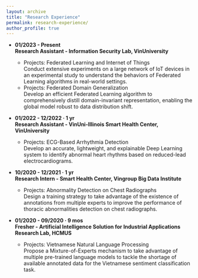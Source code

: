 ```yaml
---
layout: archive
title: "Research Experience"
permalink: research-experience/
author_profile: true
---
```


* **01/2023 - Present**<br />
**Research Assistant - Information Security Lab, VinUniversity**<br />
    * Projects: Federated Learning and Internet of Things<br />Conduct extensive experiments on a large network of IoT devices in an experimental study to understand the behaviors of Federated Learning algorithms in real-world settings.
    * Projects: Federated Domain Generalization<br />Develop an efficient Federated Learning algorithm to comprehensively distill domain-invariant representation, enabling the global model robust to data distribution shift.

* **01/2022 - 12/2022 · 1 yr**<br />
**Research Assistant - VinUni-Illinois Smart Health Center, VinUniversity**<br />
    * Projects: ECG-Based Arrhythmia Detection<br />Develop an accurate, lightweight, and explainable Deep Learning system to identify abnormal heart rhythms based on reduced-lead electrocardiograms.

* **10/2020 - 12/2021 · 1 yr**<br />
**Research Intern - Smart Health Center, Vingroup Big Data Institute**<br />
    * Projects: Abnormality Detection on Chest Radiographs<br />Design a training strategy to take advantage of the existence of annotations from multiple experts to improve the performance of thoracic abnormalities detection on chest radiographs.

* **01/2020 - 09/2020 · 9 mos**<br />
**Fresher - Artificial Intelligence Solution for Industrial Applications Research Lab, HCMUS**<br />
    * Projects: Vietnamese Natural Language Processing<br />Propose a Mixture-of-Experts mechanism to take advantage of multiple pre-trained language models to tackle the shortage of available annotated data for the Vietnamese sentiment classification task.